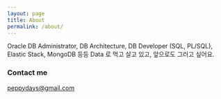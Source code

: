 ```yaml
---
layout: page
title: About
permalink: /about/
---
```


Oracle DB Administrator, DB Architecture, DB Developer (SQL, PL/SQL), Elastic Stack, MongoDB 등등 Data 로
먹고 살고 있고, 앞으로도 그러고 싶어요.

### Contact me

[peppydays@gmail.com](mailto:peppydays@gmail.com)
